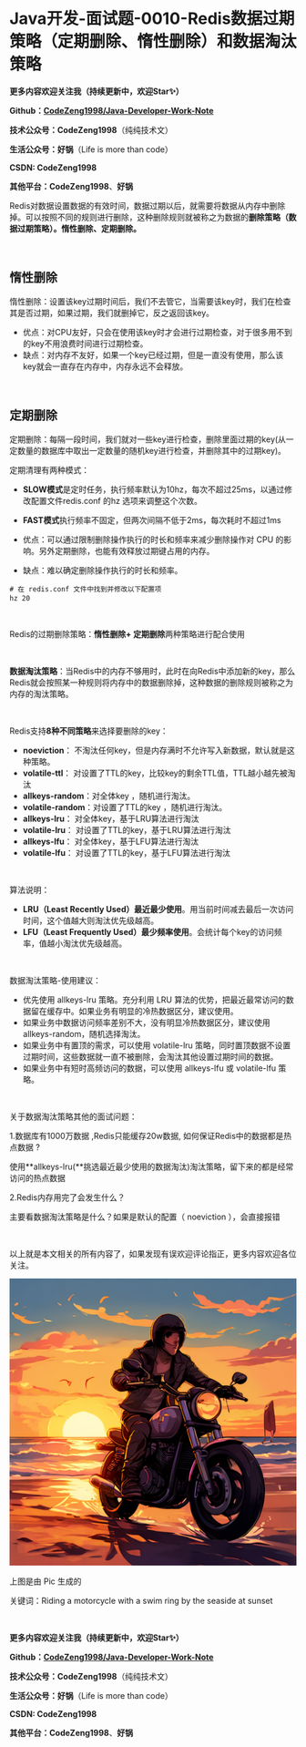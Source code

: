 # Java开发-面试题-0010-Redis数据过期策略（定期删除、惰性删除）和数据淘汰策略



**更多内容欢迎关注我（持续更新中，欢迎Star✨）**

**Github：[CodeZeng1998/Java-Developer-Work-Note](https://github.com/CodeZeng1998/Java-Developer-Work-Note)**

**技术公众号：CodeZeng1998**（纯纯技术文）

**生活公众号：好锅**（Life is more than code）

**CSDN: CodeZeng1998**

**其他平台：CodeZeng1998**、**好锅**





Redis对数据设置数据的有效时间，数据过期以后，就需要将数据从内存中删除掉。可以按照不同的规则进行删除，这种删除规则就被称之为数据的**删除策略（数据过期策略）。惰性删除、定期删除。**

<br/>

## 惰性删除

惰性删除：设置该key过期时间后，我们不去管它，当需要该key时，我们在检查其是否过期，如果过期，我们就删掉它，反之返回该key。

* 优点：对CPU友好，只会在使用该key时才会进行过期检查，对于很多用不到的key不用浪费时间进行过期检查。
* 缺点：对内存不友好，如果一个key已经过期，但是一直没有使用，那么该key就会一直存在内存中，内存永远不会释放。



<br/>

## 定期删除

定期删除：每隔一段时间，我们就对一些key进行检查，删除里面过期的key(从一定数量的数据库中取出一定数量的随机key进行检查，并删除其中的过期key)。

定期清理有两种模式：

* **SLOW模式**是定时任务，执行频率默认为10hz，每次不超过25ms，以通过修改配置文件redis.conf 的hz 选项来调整这个次数。
* **FAST模式**执行频率不固定，但两次间隔不低于2ms，每次耗时不超过1ms

* 优点：可以通过限制删除操作执行的时长和频率来减少删除操作对 CPU 的影响。另外定期删除，也能有效释放过期键占用的内存。
* 缺点：难以确定删除操作执行的时长和频率。



```shell
# 在 redis.conf 文件中找到并修改以下配置项
hz 20
```



<br/>

Redis的过期删除策略：**惰性删除+ 定期删除**两种策略进行配合使用



<br/>

**数据淘汰策略**：当Redis中的内存不够用时，此时在向Redis中添加新的key，那么Redis就会按照某一种规则将内存中的数据删除掉，这种数据的删除规则被称之为内存的淘汰策略。



<br/>

Redis支持**8种不同策略**来选择要删除的key：

* **noeviction**： 不淘汰任何key，但是内存满时不允许写入新数据，默认就是这种策略。
* **volatile-ttl**： 对设置了TTL的key，比较key的剩余TTL值，TTL越小越先被淘汰
* **allkeys-random**：对全体key ，随机进行淘汰。
* **volatile-random**：对设置了TTL的key ，随机进行淘汰。
* **allkeys-lru**： 对全体key，基于LRU算法进行淘汰
* **volatile-lru**： 对设置了TTL的key，基于LRU算法进行淘汰
* **allkeys-lfu**： 对全体key，基于LFU算法进行淘汰
* **volatile-lfu**： 对设置了TTL的key，基于LFU算法进行淘汰



<br/>

算法说明：

* **LRU（Least  Recently Used）最近最少使用**。用当前时间减去最后一次访问时间，这个值越大则淘汰优先级越高。
* **LFU（Least Frequently Used）最少频率使用**。会统计每个key的访问频率，值越小淘汰优先级越高。



<br/>

数据淘汰策略-使用建议：

* 优先使用 allkeys-lru 策略。充分利用 LRU 算法的优势，把最近最常访问的数据留在缓存中。如果业务有明显的冷热数据区分，建议使用。
* 如果业务中数据访问频率差别不大，没有明显冷热数据区分，建议使用 allkeys-random，随机选择淘汰。
* 如果业务中有置顶的需求，可以使用 volatile-lru 策略，同时置顶数据不设置过期时间，这些数据就一直不被删除，会淘汰其他设置过期时间的数据。
* 如果业务中有短时高频访问的数据，可以使用 allkeys-lfu 或 volatile-lfu 策略。



<br/>

关于数据淘汰策略其他的面试问题：

1.数据库有1000万数据 ,Redis只能缓存20w数据, 如何保证Redis中的数据都是热点数据 ? 

使用**allkeys-lru(**挑选最近最少使用的数据淘汰)淘汰策略，留下来的都是经常访问的热点数据



2.Redis内存用完了会发生什么？

主要看数据淘汰策略是什么？如果是默认的配置（ noeviction ），会直接报错



<br/>























以上就是本文相关的所有内容了，如果发现有误欢迎评论指正，更多内容欢迎各位关注。

![](https://github.com/CodeZeng1998/Java-Developer-Work-Note/blob/main/Interview/image/0010.png?raw=true)

上图是由 Pic 生成的

关键词：Riding a motorcycle with a swim ring by the seaside at sunset

<br/>

**更多内容欢迎关注我（持续更新中，欢迎Star✨）**

**Github：[CodeZeng1998/Java-Developer-Work-Note](https://github.com/CodeZeng1998/Java-Developer-Work-Note)**

**技术公众号：CodeZeng1998**（纯纯技术文）

**生活公众号：好锅**（Life is more than code）

**CSDN: CodeZeng1998**

**其他平台：CodeZeng1998**、**好锅**

